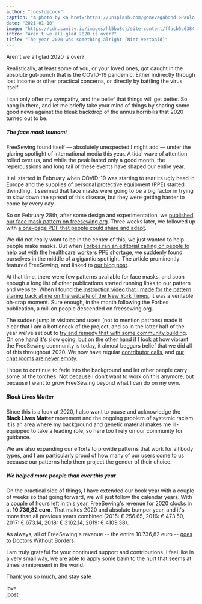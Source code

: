 ```yaml
---
author: "joostdecock"
caption: "A photo by <a href='https://unsplash.com/@onevagabond'>Paulo Silva</a> shows an empty Times Square in New York during the COVID pandemic"
date: "2021-01-10"
image: "https://cdn.sanity.io/images/hl5bw8cj/site-content/ffacb5c6384f250ad7cd3cb50b5ed4fdeff33ae6-1920x1280.jpg"
intro: "Aren't we all glad 2020 is over?"
title: "The year 2020 was something alright [Niet vertaald]"
---
```





Aren't we all glad 2020 is over?

Realistically, at least some of you, or your loved ones, got caught in the absolute gut-punch that is the COVID-19 pandemic. 
Either indirectly through lost income or other practical concerns, or directly by battling the virus itself.

I can only offer my sympathy, and the belief that things will get better. 
So hang in there, and let me briefly take your mind of things by sharing some good news against the bleak backdrop of the annus horribilis that 2020 turned out to be.

##### The face mask tsunami

FreeSewing found itself — absolutely unexpected I might add — under the glaring spotlight of international media this year. 
A tidal wave of attention rolled over us, and while the peak lasted only a good month, the repercussions and long tail of these events have shaped our entire year.

It all started in February when COVID-19 was starting to rear its ugly head in Europe and the supplies of personal protective equipment (PPE) started dwindling. It seemed that face masks were going to be a big factor in trying to slow down the spread of this disease, but they were getting harder to come by every day.

So on February 28th, after some design and experimentation, we [published our face mask pattern on freesewing.org](/blog/florence-face-mask/). Three weeks later, we followed up with [a one-page PDF that people could share and adapt](/blog/facemask-frenzy/).

We did not really want to be in the center of this, we just wanted to help people make masks. But when [Forbes ran an editorial calling on people to help out with the healthcare workers PPE shortage](https://www.forbes.com/sites/tjmccue/2020/03/20/calling-all-people-who-sew-and-make-you-can-help-solve-2020-n95-type-mask-shortage/), we suddenly found ourselves in the middle of a gigantic spotlight. The article prominently featured FreeSewing, and linked to [our blog post](/blog/facemask-frenzy).

At that time, there were few patterns available for face masks, and soon enough a long list of other publications started running links to our pattern and website. When I found [the instruction video that I made for the pattern staring back at me on the website of the New York Times](https://www.nytimes.com/2020/03/31/opinion/coronavirus-n95-mask.html), it was a veritable oh-crap moment. Sure enough, in the month following the Forbes publication, a million people descended on freesewing.org.

The sudden jump in visitors and users (not to mention patrons) made it clear that I am a bottleneck of the project, and so in the latter half of the year we've set out to [try and remedy that with some community building](/blog/a-call-for-help/). On one hand it's slow going, but on the other hand if I look at how vibrant the FreeSewing community is today, it almost beggars belief that we did all of this throughout 2020. We now have regular [contributor calls](/community/calls/), and [our chat rooms are never empty](https://discord.freesewing.org/).

I hope to continue to fade into the background and let other people carry some of the torches. Not because I don't want to work on this anymore, but because I want to grow FreeSewing beyond what I can do on my own.

##### Black Lives Matter
Since this is a look at 2020, I also want to pause and acknowledge the **Black Lives Matter** movement and the ongoing problem of systemic racism. It is an area where my background and genetic material makes me ill-equipped to take a leading role, so here too I rely on our community for guidance.

We are also expanding our efforts to provide patterns that work for all body types, and I am particularly proud of how many of our users come to us because our patterns help them project the gender of their choice.

##### We helped more people than ever this year
On the practical side of things, I have extended our book year with a couple of weeks so that going forward, we will just follow the calendar years. With a couple of hours left in this year, FreeSewing's revenue for 2020 clocks in at **10.736,82 euro**. That makes 2020 and absolute bumper year, and it's more than all previous years combined (2015: € 256.65, 2016: € 473.50, 2017: € 673.14, 2018: € 3162.14, 2019: € 4109.38).

As always, all of FreeSewing's revenue -- the entire 10.736,82 euro -- [goes to Doctors Without Borders](/docs/various/pledge/).

I am truly grateful for your continued support and contributions. I feel like in a very small way, we are able to apply some balm to the hurt that seems at times omnipresent in the world.

Thank you so much, and stay safe

love  
joost


